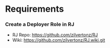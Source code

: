 # Requirements

### Create a Deployer Role in RJ
- RJ Repo: https://github.com/zilvertonz/RJ
- Wiki: https://github.com/zilvertonz/RJ.wiki.git

